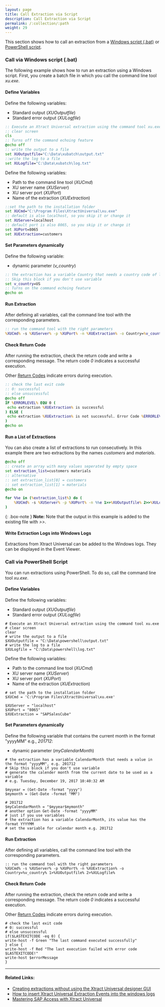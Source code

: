```yaml
---
layout: page
title: Call Extraction via Script
description: Call Extraction via Script
permalink: /:collection/:path
weight: 29
---
```

This section shows how to call an extraction from a [Windows script (.bat)](./call-extraction-via-script#call-via-windows-script-bat) or [PowerShell script](./call-extraction-via-script#call-via-powershell-script).


### Call via Windows script (.bat)

The following example shows how to run an extraction using a Windows script.
First, you create a batch file in which you call the command line tool *xu.exe*.

#### Define Variables

Define the following variables:
- Standard output (*XUOutputfile*)
- Standard error output (*XULogfile*)

```bat
:: Execute an Xtract Universal extraction using the command tool xu.exe
:: clear screen  
cls
:: Turns off the command echoing feature
@echo off
:: write the output to a file
set XUOutputfile="C:\Data\xubatch\output.txt"
::write the log to a file
set XULogfile="C:\Data\xubatch\log.txt"
```

Define the following variables:
- Path to the command line tool (*XUCmd*)
- XU server name (*XUServer*)
- XU server port (*XUPort*) 
- Name of the extraction (*XUExtraction*)

```bat
::set the path to the installation folder
set XUCmd="C:\Program Files\XtractUniversal\xu.exe"
:: default is also localhost, so you skip it or change it  
set XUServer=localhost
:: default port is also 8065, so you skip it or change it  
set XUPort=8065
set XUExtraction=customers 
```

#### Set Parameters dynamically
Define the following variable:
- dynamic parameter (*v_country*)

```bat
:: the extraction has a variable Country that needs a country code of lenght 2, e.g. US
:: Skip this block if you don't use variable  
set v_country=US
:: Turns on the command echoing feature
@echo on
```

#### Run Extraction
After defining all variables, call the command line tool with the corresponding parameters. 

```bat
:: run the command tool with the right parameters
%XUCmd% -s %XUServer% -p %XUPort% -n %XUExtraction% -o Country=%v_country% 1>%XUOutputfile% 2>%XULogfile%
```

####  Check Return Code
After running the extraction, check the return code and write a corresponding message. The return code *0* indicates a successful execution.

Other [Return Codes](https://help.theobald-software.com/en/xtract-universal/execute-and-automate-extractions/call-via-commandline#return-codes) indicate errors during execution.

```bat
:: check the last exit code
:: 0: successful
:: else unsuccessful
@echo off 
IF %ERRORLEVEL% EQU 0 ( 
 echo extraction %XUExtraction% is successful 
) ELSE (
 echo extraction %XUExtraction% is not successful. Error Code %ERRORLEVEL%. See log for details.
)
@echo on
```

#### Run a List of Extractions
You can also create a list of extractions to run consecutively. In this example there are two extractions by the names *customers* and *materials*.

```bat
@echo off 
:: create an array with many values seperated by empty space 
set extraction_list=customers materials 
:: alternative 
:: set extraction_list[0] = customers 
:: set extraction_list[1] = materials 
@echo on

for %%e in (%extraction_list%) do ( 
	%XUCmd% -s %XUServer% -p %XUPort% -n %%e 1>>%XUOutputfile% 2>>%XULogfile%
)
```

{: .box-note }
**Note:** Note that the output in this example is added to the existing file with *>>*.


#### Write Extraction Logs into Windows Logs
Extractions from Xtract Universal can be added to the Windows logs. They can be displayed in the Event Viewer.

### Call via PowerShell Script
You can run extractions using PowerShell. To do so, call the command line tool *xu.exe*.

#### Define Variables
Define the following variables:
- Standard output (*XUOutputfile*)
- Standard error output (*XULogfile*)

```shell
# Execute an Xtract Universal extraction using the command tool xu.exe 
# clear screen  
clear
# write the output to a file
$XUOutputfile = "C:\Data\powershell\output.txt"
# write the log to a file
$XULogfile = "C:\Data\powershell\log.txt"
```

Define the following variables:
- Path to the command line tool (*XUCmd*)
- XU server name (*XUServer*)
- XU server port (*XUPort*) 
- Name of the extraction (*XUExtraction*)

```shell
# set the path to the installation folder
$XUCmd = 'C:\Program Files\XtractUniversal\xu.exe'
  
$XUServer = "localhost"
$XUPort = "8065"
$XUExtraction = "SAPSalesCube" 
```
#### Set Parameters dynamically
Define the following variable that contains the current month in the format "yyyyMM" e.g., *201712*:
- dynamic parameter (*myCalendarMonth*) 

```shell
# the extraction has a variable CalendarMonth that needs a value in the format "yyyyMM", e.g. 201712
# Skip this block if you don't use variable
# generate the calender month from the current date to be used as a variable
# e.g. Tuesday, December 19, 2017 10:40:32 AM

$myyear = (Get-Date -format "yyyy")
$mymonth = (Get-Date -format "MM")

# 201712
$myCalendarMonth = "$myyear$mymonth"
# another option Get-Date -format "yyyyMM"
# just if you use variables
# the extraction has a variable CalendarMonth, its value has the format YYYYMM
# set the variable for calendar month e.g. 201712
```
#### Run Extraction
After defining all variables, call the command line tool with the corresponding parameters. 

```shell
:: run the command tool with the right parameters
%XUCmd% -s %XUServer% -p %XUPort% -n %XUExtraction% -o Country=%v_country% 1>%XUOutputfile% 2>%XULogfile%
```

####  Check Return Code
After running the extraction, check the return code and write a corresponding message. The return code *0* indicates a successful execution.

Other [Return Codes](https://help.theobald-software.com/en/xtract-universal/execute-and-automate-extractions/call-via-commandline#return-codes) indicate errors during execution.
 

```shell
# check the last exit code
# 0: successful
# else unsuccessful
if($LASTEXITCODE -eq 0) {           
write-host -f Green "The last command executed successfully"          
} else {           
write-host -f Red "The last execution failed with error code $LASTEXITCODE!"
write-host $errorMessage
}
```

****
#### Related Links:
- [Creating extractions without using the Xtract Universal designer GUI](https://kb.theobald-software.com/xtract-universal/explanation-of-using-config-command-line-tool)
- [How to insert Xtract Universal Extraction Events into the windows logs](https://kb.theobald-software.com/xtract-universal/how-to-insert-xtract-universal-extraction-events-into-the-windows-logs-and-show-them-in-the-event-viewer)
- [Mastering SAP Access with Xtract Universal](https://kb.theobald-software.com/xtract-universal/mastering-sap-access-with-xtract-universal-and-powershell)


